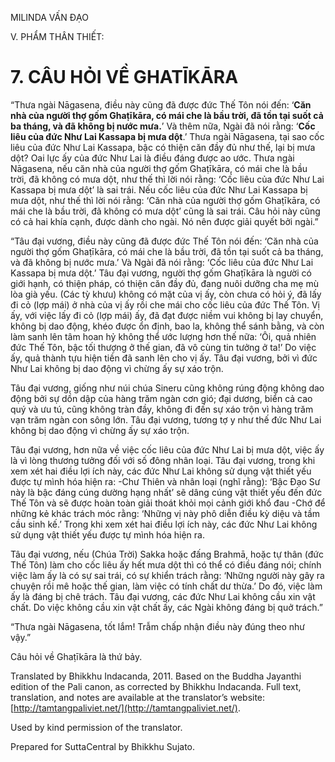  

MILINDA VẤN ĐẠO

V. PHẨM THÂN THIẾT:

# 7\. CÂU HỎI VỀ GHATĪKĀRA

“Thưa ngài Nāgasena, điều này cũng đã được đức Thế Tôn nói đến: ‘**Căn nhà của người thợ gốm Ghaṭīkāra, có mái che là bầu trời, đã tồn tại suốt cả ba tháng, và đã không bị nước mưa.**’ Và thêm nữa, Ngài đã nói rằng: ‘**Cốc liêu của đức Như Lai Kassapa bị mưa dột**.’ Thưa ngài Nāgasena, tại sao cốc liêu của đức Như Lai Kassapa, bậc có thiện căn đầy đủ như thế, lại bị mưa dột? Oai lực ấy của đức Như Lai là điều đáng được ao ước. Thưa ngài Nāgasena, nếu căn nhà của người thợ gốm Ghaṭīkāra, có mái che là bầu trời, đã không có mưa dột, như thế thì lời nói rằng: ‘Cốc liêu của đức Như Lai Kassapa bị mưa dột’ là sai trái. Nếu cốc liêu của đức Như Lai Kassapa bị mưa dột, như thế thì lời nói rằng: ‘Căn nhà của người thợ gốm Ghaṭīkāra, có mái che là bầu trời, đã không có mưa dột’ cũng là sai trái. Câu hỏi này cũng có cả hai khía cạnh, được dành cho ngài. Nó nên được giải quyết bởi ngài.”

“Tâu đại vương, điều này cũng đã được đức Thế Tôn nói đến: ‘Căn nhà của người thợ gốm Ghaṭīkāra, có mái che là bầu trời, đã tồn tại suốt cả ba tháng, và đã không bị nước mưa.’ Và Ngài đã nói rằng: ‘Cốc liêu của đức Như Lai Kassapa bị mưa dột.’ Tâu đại vương, người thợ gốm Ghaṭīkāra là người có giới hạnh, có thiện pháp, có thiện căn đầy đủ, đang nuôi dưỡng cha mẹ mù lòa già yếu. (Các tỳ khưu) không có mặt của vị ấy, còn chưa có hỏi ý, đã lấy đi cỏ (lợp mái) ở nhà của vị ấy rồi che mái cho cốc liêu của đức Thế Tôn. Vị ấy, với việc lấy đi cỏ (lợp mái) ấy, đã đạt được niềm vui không bị lay chuyển, không bị dao động, khéo được ổn định, bao la, không thể sánh bằng, và còn làm sanh lên tâm hoan hỷ không thể ước lượng hơn thế nữa: ‘Ôi, quả nhiên đức Thế Tôn, bậc tối thượng ở thế gian, đã vô cùng tin tưởng ở ta!’ Do việc ấy, quả thành tựu hiện tiền đã sanh lên cho vị ấy. Tâu đại vương, bởi vì đức Như Lai không bị dao động vì chừng ấy sự xáo trộn.

Tâu đại vương, giống như núi chúa Sineru cũng không rúng động không dao động bởi sự dồn dập của hàng trăm ngàn cơn gió; đại dương, biển cả cao quý và ưu tú, cũng không tràn đầy, không đi đến sự xáo trộn vì hàng trăm vạn trăm ngàn con sông lớn. Tâu đại vương, tương tợ y như thế đức Như Lai không bị dao động vì chừng ấy sự xáo trộn.

Tâu đại vương, hơn nữa về việc cốc liêu của đức Như Lai bị mưa dột, việc ấy là vì lòng thương tưởng đối với số đông nhân loại. Tâu đại vương, trong khi xem xét hai điều lợi ích này, các đức Như Lai không sử dụng vật thiết yếu được tự mình hóa hiện ra: -Chư Thiên và nhân loại (nghĩ rằng): ‘Bậc Đạo Sư này là bậc đáng cúng dường hạng nhất’ sẽ dâng cúng vật thiết yếu đến đức Thế Tôn và sẽ được hoàn toàn giải thoát khỏi mọi cảnh giới khổ đau -Chớ để những kẻ khác trách móc rằng: ‘Những vị này phô diễn điều kỳ diệu và tầm cầu sinh kế.’ Trong khi xem xét hai điều lợi ích này, các đức Như Lai không sử dụng vật thiết yếu được tự mình hóa hiện ra.

Tâu đại vương, nếu (Chúa Trời) Sakka hoặc đấng Brahmā, hoặc tự thân (đức Thế Tôn) làm cho cốc liêu ấy hết mưa dột thì có thể có điều đáng nói; chính việc làm ấy là có sự sai trái, có sự khiển trách rằng: ‘Những người này gây ra chuyện rồi mê hoặc thế gian, làm việc có tính chất dư thừa.’ Do đó, việc làm ấy là đáng bị chê trách. Tâu đại vương, các đức Như Lai không cầu xin vật chất. Do việc không cầu xin vật chất ấy, các Ngài không đáng bị quở trách.”

“Thưa ngài Nāgasena, tốt lắm! Trẫm chấp nhận điều này đúng theo như vậy.”

Câu hỏi về Ghaṭīkāra là thứ bảy.

Translated by Bhikkhu Indacanda, 2011. Based on the Buddha Jayanthi edition of the Pali canon, as corrected by Bhikkhu Indacanda. Full text, translation, and notes are available at the translator’s website: [http://tamtangpaliviet.net/](http://tamtangpaliviet.net/).

Used by kind permission of the translator.

Prepared for SuttaCentral by Bhikkhu Sujato.